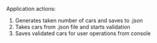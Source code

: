 Application actions:
1. Generates taken number of cars and saves to .json
2. Takes cars from .json file and starts validation
3. Saves validated cars for user operations from console
